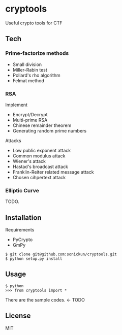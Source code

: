 # cryptools

Useful crypto tools for CTF
## Tech

### Prime-factorize methods
- Small division
- Miller-Rabin test
- Pollard's rho algorithm
- Felmat method

### RSA
Implement
- Encrypt/Decrypt
- Multi-prime RSA
- Chinese remainder theorem
- Generating random prime numbers

Attacks
- Low public exponent attack
- Common modulus attack
- Wiener's attack
- Hastad's broadcast attack
- Franklin-Reiter related message attack
- Chosen cihpertext attack

### Elliptic Curve
TODO.

## Installation
Requirements
- PyCrypto
- GmPy

```
$ git clone git@github.com:sonickun/cryptools.git
$ python setup.py install
```

## Usage
```
$ python
>>> from cryptools import *
```
There are the sample codes. <- TODO


## License
MIT

